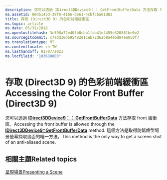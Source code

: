 ```yaml
---
description: 您可以透過 IDirect3DDevice9：： GetFrontBufferData 方法存取 front 緩衝區。 這個方法是取得防鋸齒型場景螢幕擷取畫面的唯一方法。
ms.assetid: 00db143d-39f8-41b6-be61-4cbfcba61d82
title: 存取 (Direct3D 9) 的色彩前端緩衝區
ms.topic: article
ms.date: 05/31/2018
ms.openlocfilehash: 3c598a72e403b8cbb1fab41e4455e320861be0e2
ms.sourcegitcommit: c7add10d695482e1ceb72d62b8a4ebd84ea050f7
ms.translationtype: MT
ms.contentlocale: zh-TW
ms.lasthandoff: 01/07/2021
ms.locfileid: "103688803"
---
```

# <a name="accessing-the-color-front-buffer-direct3d-9"></a><span data-ttu-id="e6ced-104">存取 (Direct3D 9) 的色彩前端緩衝區</span><span class="sxs-lookup"><span data-stu-id="e6ced-104">Accessing the Color Front Buffer (Direct3D 9)</span></span>

<span data-ttu-id="e6ced-105">您可以透過 [**IDirect3DDevice9：： GetFrontBufferData**](/windows/win32/api/d3d9helper/nf-d3d9helper-idirect3ddevice9-getfrontbufferdata) 方法存取 front 緩衝區。</span><span class="sxs-lookup"><span data-stu-id="e6ced-105">Accessing the front buffer is allowed through the [**IDirect3DDevice9::GetFrontBufferData**](/windows/win32/api/d3d9helper/nf-d3d9helper-idirect3ddevice9-getfrontbufferdata) method.</span></span> <span data-ttu-id="e6ced-106">這個方法是取得防鋸齒型場景螢幕擷取畫面的唯一方法。</span><span class="sxs-lookup"><span data-stu-id="e6ced-106">This method is the only way to get a screen shot of an anti-aliased scene.</span></span>

## <a name="related-topics"></a><span data-ttu-id="e6ced-107">相關主題</span><span class="sxs-lookup"><span data-stu-id="e6ced-107">Related topics</span></span>

<dl> <dt>

[<span data-ttu-id="e6ced-108">呈現場景</span><span class="sxs-lookup"><span data-stu-id="e6ced-108">Presenting a Scene</span></span>](presenting-a-scene.md)
</dt> </dl>

 

 
